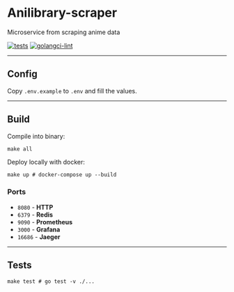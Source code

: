 # Anilibrary-scraper

Microservice from scraping anime data

[![tests](https://github.com/VampireAotD/anilibrary-scraper/actions/workflows/test.yml/badge.svg)](https://github.com/VampireAotD/anilibrary-scraper/actions/workflows/test.yml)
[![golangci-lint](https://github.com/VampireAotD/anilibrary-scraper/actions/workflows/golangci-lint.yml/badge.svg)](https://github.com/VampireAotD/anilibrary-scraper/actions/workflows/golangci-lint.yml)

---

## Config

Copy `.env.example` to `.env` and fill the values.

---

## Build
Compile into binary:

```shell
make all
```

Deploy locally with docker:

```shell
make up # docker-compose up --build
```

### Ports

* `8080` - **HTTP**
* `6379` - **Redis**
* `9090` - **Prometheus** 
* `3000` - **Grafana**
* `16686` - **Jaeger**

---

## Tests

```shell
make test # go test -v ./...
```
